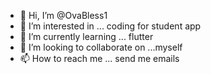 - 👋 Hi, I’m @OvaBless1
- 👀 I’m interested in ... coding for student app
- 🌱 I’m currently learning ... flutter
- 💞️ I’m looking to collaborate on ...myself
- 📫 How to reach me ... send me emails

<!---
OvaBless1/OvaBless1 is a ✨ special ✨ repository because its `README.md` (this file) appears on your GitHub profile.
You can click the Preview link to take a look at your changes.
--->
